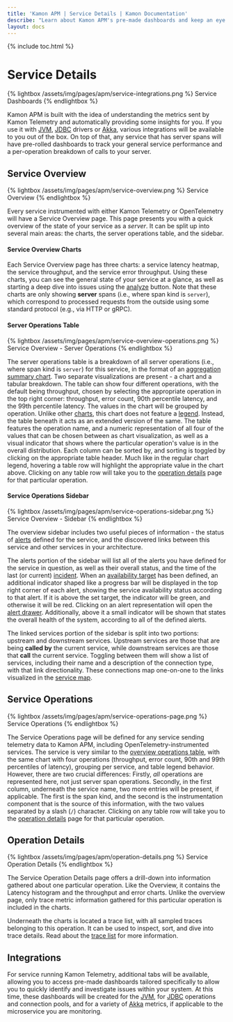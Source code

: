 ```yaml
---
title: 'Kamon APM | Service Details | Kamon Documentation'
describe: "Learn about Kamon APM's pre-made dashboards and keep an eye on your service latency and operations"
layout: docs
---
```


{% include toc.html %}

Service Details
=====================

{% lightbox /assets/img/pages/apm/service-integrations.png %}
Service Dashboards
{% endlightbox %}

Kamon APM is built with the idea of understanding the metrics sent by Kamon Telemetry and automatically providing some insights for you. If you use it with [JVM], [JDBC] drivers or [Akka], various integrations will be available to you out of the box. On top of that, any service that has server spans will have pre-rolled dashboards to track your general service performance and a per-operation breakdown of calls to your server.

Service Overview
-----------------

{% lightbox /assets/img/pages/apm/service-overview.png %}
Service Overview
{% endlightbox %}

Every service instrumented with either Kamon Telemetry or OpenTelemetry will have a Service Overview page. This page presents you with a quick overview of the state of your service as a _server_. It can be split up into several main areas: the charts, the server operations table, and the sidebar.

#### Service Overview Charts

Each Service Overview page has three charts: a service latency heatmap, the service throughput, and the service error throughput. Using these charts, you can see the general state of your service at a glance, as well as starting a deep dive into issues using the [analyze] button. Note that these charts are only showing **server** spans (i.e., where span kind is `server`), which correspond to processed requests from the outside using some standard protocol (e.g., via HTTP or gRPC).

#### Server Operations Table

{% lightbox /assets/img/pages/apm/service-overview-operations.png %}
Service Overview - Server Operations
{% endlightbox %}

The server operations table is a breakdown of all server operations (i.e., where span kind is `server`) for this service, in the format of an [aggregation summary chart]. Two separate visualizations are present - a chart and a tabular breakdown. The table can show four different operations, with the default being throughput, chosen by selecting the appropriate operation in the top right corner: throughput, error count, 90th percentile latency, and the 99th percentile latency. The values in the chart will be grouped by operation. Unlike other [charts], this chart does not feature a [legend]. Instead, the table beneath it acts as an extended version of the same. The table features the operation name, and a numeric representation of all four of the values that can be chosen between as chart visualization, as well as a visual indicator that shows where the particular operation's value is in the overall distribution. Each column can be sorted by, and sorting is toggled by clicking on the appropriate table header. Much like in the regular chart legend, hovering a table row will highlight the appropriate value in the chart above. Clicking on any table row will take you to the [operation details](#operation-details) page for that particular operation.

#### Service Operations Sidebar

{% lightbox /assets/img/pages/apm/service-operations-sidebar.png %}
Service Overview - Sidebar
{% endlightbox %}

The overview sidebar includes two useful pieces of information - the status of [alerts] defined for the service, and the discovered links between this service and other services in your architecture.

The alerts portion of the sidebar will list all of the alerts you have defined for the service in question, as well as their overall status, and the time of the last (or current) [incident]. When an [availability target] has been defined, an additional indicator shaped like a progress bar will be displayed in the top right corner of each alert, showing the service availability status according to that alert. If it is above the set target, the indicator will be green, and otherwise it will be red. Clicking on an alert representation will open the [alert drawer]. Additionally, above it a small indicator will be shown that states the overall health of the system, according to all of the defined alerts.

The linked services portion of the sidebar is split into two portions: upstream and downstream services. Upstream services are those that are being **called by** the current service, while downstream services are those that **call** the current service. Toggling between them will show a list of services, including their name and a description of the connection type, with that link directionality. These connections map one-on-one to the links visualized in the [service map].

Service Operations
--------------------

{% lightbox /assets/img/pages/apm/service-operations-page.png %}
Service Operations
{% endlightbox %}

The Service Operations page will be defined for any service sending telemetry data to Kamon APM, including OpenTelemetry-instrumented services. The service is very similar to the [overview operations table](#service-operations-table), with the same chart with four operations (throughput, error count, 90th and 99th percentiles of latency), grouping per service, and table legend behavior. However, there are two crucial differences: Firstly, _all_ operations are represented here, not just server span operations. Secondly, in the first column, underneath the service name, two more entries will be present, if applicable. The first is the span kind, and the second is the instrumentation component that is the source of this information, with the two values separated by a slash (`/`) character. Clicking on any table row will take you to the [operation details](#operation-details) page for that particular operation.

Operation Details
-------------------

{% lightbox /assets/img/pages/apm/operation-details.png %}
Service Operation Details
{% endlightbox %}

The Service Operation Details page offers a drill-down into information gathered about one particular operation. Like the Overview, it contains the Latency histogram and the throughput and error charts. Unlike the overview page, only trace metric information gathered for this particular operation is included in the charts.

Underneath the charts is located a trace list, with all sampled traces belonging to this operation. It can be used to inspect, sort, and dive into trace details. Read about the [trace list] for more information.

Integrations
-------------

For service running Kamon Telemetry, additional tabs will be available, allowing you to access pre-made dashboards tailored specifically to allow you to quickly identify and investigate issues within your system. At this time, these dashboards will be created for the [JVM], for [JDBC] operations and connection pools, and for a variety of [Akka] metrics, if applicable to the microservice you are monitoring.

[JVM]: ../jvm/
[JDBC]: ../jdbc/
[Akka]: ../akka/
[analyze]: ../../deep-dive/analyze/
[charts]: ../../general/charts/
[legend]: ../../general/charts/#chart-legend
[alerts]: ../../general/alerts/overview/
[incident]: ../../general/alerts/incidents/
[availability target]: ../../general/alerts/overview/#availability-target
[alert drawer]: ../../general/alerts/alert-drawer/
[service map]: ../service-map/#service-links
[aggregation summary chart]: ../../general/aggregation-summary-chart/
[trace list]: ../../traces/trace-list/
